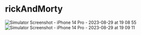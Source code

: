 # rickAndMorty
![Simulator Screenshot - iPhone 14 Pro - 2023-08-29 at 19 08 55](https://github.com/Puvlik/rickAndMorty/assets/38539905/c7a2e081-dcdf-480e-ac27-80450bc0d69a) ![Simulator Screenshot - iPhone 14 Pro - 2023-08-29 at 19 09 11](https://github.com/Puvlik/rickAndMorty/assets/38539905/2a409eea-e93c-47fb-ac94-dd9d9eeeb325)
